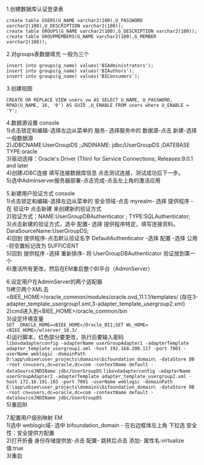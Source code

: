 1.创建数据库认证登录表
```
create table USERS(U_NAME varchar2(100),U_PASSWORD varchar2(100),U_DESCRIPTION varchar2(100));
create table GROUPS(G_NAME varchar2(100),G_DESCRIPTION varchar2(100));
create table GROUPMEMBERS(G_NAME varchar2(100),G_MEMBER varchar2(100));
```
2.对groups表数据填充 一般为三个
```
insert into groups(g_name) values('BIAdministrators');
insert into groups(g_name) values('BIAuthors');
insert into groups(g_name) values('BIConsumers');
```
 
3.创建视图
```
CREATE OR REPLACE VIEW users_vw AS SELECT U_NAME, U_PASSWORD, RPAD(U_NAME, 16, '0') AS GUID ,U_ENABLE FROM users where U_ENABLE = 'Y';
```
 
4.数据源设置 console</br>
1)点击锁定和编辑-选择左边从菜单的 服务- 选择服务中的 数据源-点击 新建-选择 一般数据源</br>
2)JDBCNAME:UserGroupDS ;JNDINAME: jdbc/UserGroupDS ;DATEBASE TYPE:oracle</br>
3)驱动选择：Oracle's Driver (Thin) for Service Connections; Releases:9.0.1 and later</br>
4)创建JDBC连接 填写连接数据库信息 点击测试连接，测试成功后下一步。</br>
5)选中Adminserver服务器部署-点击完成-点击左上角的激活应用
 
5.新建用户验证方式 console</br>
1)点击锁定和编辑-选择左边从菜单的 安全领域-点击 myrealm- 选择 提供程序 -在 验证中 点击新建  来创建新的验证方式</br>
2)验证方式：NAME:UserGroupDBAuthenticator ; TYPE:SQLAuthenticator;</br>
3)点击新建的验证方式，选中 配置- 选择 提供程序特定，填写连接资料。DaraSourceName:UserGroupDS;</br>
4)回到 提供程序-点击默认验证名字 DefaultAuthenticator -选择 配置 -选择 公用 -将空置标记改为 SUFFICIENT</br>
5)回到 提供程序 -选择 重新排序- 将 UserGroupDBAuthenticator 验证放到第一个</br>
6)激活所有更改，然后在EM重启整个BI平台（AdminServer）
 
6.设定用户在AdminServer的两个适配器</br>
1)拷贝两个XML去<BIEE_HOME>/oracle_common/modules/oracle.ovd_11.1.1/templates/
(存在3-adapter_template_usergroup1.xml,3-adapter_template_usergroup2.xml)</br>
2)cmd进入到<BIEE_HOME>/oracle_common/bin</br>
3)设定环境变量</br>
    ```
    SET  ORACLE_HOME=<BIEE_HOME>/Oracle_BI1;SET WL_HOME=<BIEE_HOME>/wlserver_10.3/
    ```
    </br>
4)运行脚本，红色部分要更改，执行后要输入密码</br>
    ```
    libovdadapterconfig -adapterName userGroupAdapter1 -adapterTemplate adapter_template_usergroup1.xml -host 192.168.200.117 -port 7001 -userName weblogic -domainPath D:\app\obiee\user_projects\domains\bifoundation_domain\ -dataStore DB -root cn=users,dc=oracle,dc=com -contextName default -dataSourceJNDIName jdbc/UserGroupDS
    ```
    ```
    libovdadapterconfig -adapterName userGroupAdapter2 -adapterTemplate adapter_template_usergroup2.xml -host 172.16.191.103 -port 7001 -userName weblogic -domainPath E:\app\obiee\user_projects\domains\bifoundation_domain\ -dataStore DB -root cn=users,dc=oracle,dc=com -contextName default -dataSourceJNDIName jdbc/UserGroupDS
    ```
</br>5)重启BI
 
7.配置用户级别映射  EM</br>
1)选中 weblogic域-  选中 bifoundation_domain  - 在右边框体左上角 下拉选 安全性：安全提供方配置</br>
2)打开折叠 身份存储提供放-点击 配置- 跳转后点击 添加- 属性名:virtualize 值:true</br>
3)重启